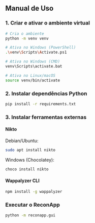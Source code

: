 ## Manual de Uso

### 1. Criar e ativar o ambiente virtual

```bash
# Cria o ambiente
python -m venv venv

# Ativa no Windows (PowerShell)
.\venv\Scripts\Activate.ps1

# Ativa no Windows (CMD)
venv\Scripts\activate.bat

# Ativa no Linux/macOS
source venv/bin/activate

```

### 2. Instalar dependências Python

```bash
pip install -r requirements.txt
```

### 3. Instalar ferramentas externas

#### Nikto

Debian/Ubuntu:

```bash
sudo apt install nikto
```

Windows (Chocolatey):

```bash
choco install nikto
```

#### Wappalyzer CLI

```bash
npm install -g wappalyzer
```

### Executar o ReconApp

```bash
python -m reconapp.gui
```

